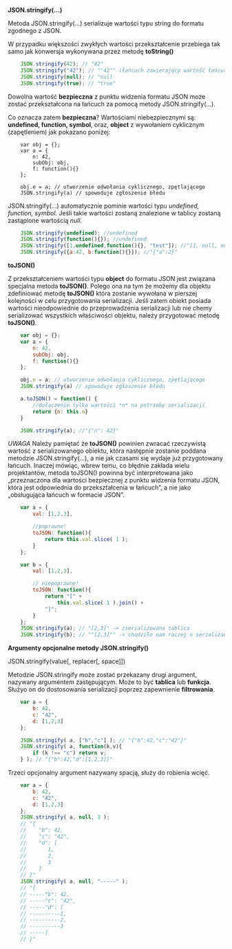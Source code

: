 **JSON.stringify(...)**

Metoda JSON.stringify(...) serializuje wartości typu string do formatu zgodnego z JSON.

W przypadku większości zwykłych wartości przekształcenie przebiega tak samo jak konwersja wykonywana przez metodę **toString()**

```javascript
    JSON.stringify(42); // "42"
    JSON.stringify("42"); // ""42"" (łańcuch zawierający wartość łańcuchową ujętą w znaki cudzysłowu)
    JSON.stringify(null); // "null
    JSON.stringify(true); // "true"
```

Dowolna wartość **bezpieczna** z punktu widzenia formatu JSON moze zostać przekształcona na łańcuch
za pomocą metody JSON.stringify(...).

Co oznacza zatem **bezpieczna**? Wartościami niebezpiecznymi są: **undefined, function, symbol**,
oraz, **object** z wywołaniem cyklicznym (zapętleniem) jak pokazano poniżej:

```javasctipt
    var obj = {};
    var a = {
        n: 42,
        subObj: obj,
        f: function(){}
    };

    obj.e = a; // utworzenie odwołania cyklicznego, zpętlającego
    JSON.stringify(a) // spowoduje zgłoszenie błedu
```

JSON.stringify(...) automatycznie pominie wartości typu *undefined, function, symbol*.
Jeśli takie wartości zostaną znalezione w tablicy zostaną zastąpione wartością *null*.

```javascript
    JSON.stringify(undefined); //undefined
    JSON.stringify(function(){}); //undefined
    JSON.stringify([1,undefined,function(){}, "test"]); //"[1, null, null,"test"]"
    JSON.stringify({a:42, b:function(){}}); //"{"a":2}"
```

**toJSON()**

Z przekształceniem wartości typu **object** do formatu JSON jest związana specjalna metoda **toJSON()**.
Polego ona na tym że możemy dla objektu zdefiniować metodę **toJSON()** która zostanie wywołana w pierszej kolejności
w celu przygotowania serializacji. Jeśli zatem obiekt posiada wartości nieodpowiednie do przeprowadzenia serializacji
lub nie chemy serializować wszystkich właściwości objektu, należy przygotować metodę **toJSON()**.

```javascript
    var obj = {};
    var a = {
        n: 42,
        subObj: obj,
        f: function(){}
    };

    obj.e = a; // utworzenie odwołania cyklicznego, zpętlającego
    JSON.stringify(a) // spowoduje zgłoszenie błedu

    a.toJSON() = function() {
        //dołączenie tylko wartości *n* na potrzeby serializacji
        return {n: this.n}
    }

    JSON.stringify(a); //"{"n": 42}"
```

*UWAGA*
Należy pamiętać że **toJSON()** powinien zwracać rzeczywistą wartość z serializowanego obiektu, która następnie
zostanie poddana metodzie JSON.stringify(...), a nie jak czasami się wydaje już przygotowany łańcuch.
Inaczej mówiąc, wbrew temu, co błędnie zakłada wielu projektantów, metoda toJSON() powinna być
interpretowana jako „przeznaczona dla wartości bezpiecznej z punktu widzenia formatu JSON, która
jest odpowiednia do przekształcenia w łańcuch”, a nie jako „obsługująca łańcuch w formacie JSON”.

```javascript
    var a = {
        val: [1,2,3],

        //poprawne!
        toJSON: function(){
            return this.val.slice( 1 );
        }
    };

    var b = {
        val: [1,2,3],

        // niepoprawne!
        toJSON: function(){
            return "[" +
                this.val.slice( 1 ).join() +
            "]";
        }
    };
    JSON.stringify(a); // "[2,3]" -> zserializowana tablica
    JSON.stringify(b); // ""[2,3]"" -> chodziło nam raczej o serializację tablicy a nie string z serializowanej tablicy
```

**Argumenty opcjonalne metody JSON.stringify()**

JSON.stringify(value[, replacer[, space]])

Metodzie JSON.stringify może zostać przekazany drugi argument, nazywany argumentem zastępującym.
Może to być **tablica** lub **funkcja**.
Służyo on do dostosowania serializacji poprzez zapewnienie **filtrowania**.

```javascript
    var a = {
        b: 42,
        c: "42",
        d: [1,2,3]
    };

    JSON.stringify( a, ["b","c"] ); // "{"b":42,"c":"42"}"
    JSON.stringify( a, function(k,v){
        if (k !== "c") return v;
    } ); // "{"b":42,"d":[1,2,3]}"
```

Trzeci opcjonalny argument nazywany spacją, służy do robienia wcięć.

```javascript
    var a = {
        b: 42,
        c: "42",
        d: [1,2,3]
    };
    JSON.stringify( a, null, 3 );
    // "{
    //    "b": 42,
    //    "c": "42",
    //    "d": [
    //       1,
    //       2,
    //       3
    //    ]
    // }"
    JSON.stringify( a, null, "-----" );
    // "{
    // -----"b": 42,
    // -----"c": "42",
    // -----"d": [
    // ----------1,
    // ----------2,
    // ----------3
    // -----]
    // }"

```
